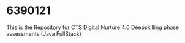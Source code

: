 # 6390121
This is the Repository for CTS Digital Nurture 4.0 Deepskilling phase assessments (Java FullStack)
